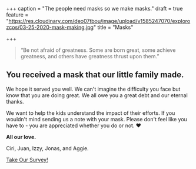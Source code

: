 +++
caption = "The people need masks so we make masks."
draft = true
feature = "https://res.cloudinary.com/deo07tbou/image/upload/v1585247070/explorozcos/03-25-2020-mask-making.jpg"
title = "Masks"

+++
> “Be not afraid of greatness. Some are born great, some achieve greatness, and others have greatness thrust upon them.”

## You received a mask that our little family made.

We hope it served you well. We can't imagine the difficulty you face but know that you are doing great. We all owe you a great debt and our eternal thanks.

We want to help the kids understand the impact of their efforts. If you wouldn't mind sending us a note with your mask. Please don't feel like you have to - you are appreciated whether you do or not. ❤️

**All our love.**

Ciri, Juan, Izzy, Jonas, and Aggie.

<div class="pd-embed" id="pd1585250306250"></div>
<script type="text/javascript">
var _polldaddy = [] || _polldaddy;

_polldaddy.push( {
    type: 'slider',
    title: 'Take Our Survey!',
    body: 'Tell us what you think by taking our survey at Crowdsignal.com',
    button: 'Get Started &raquo;',
    domain: '19654520.survey.fm/',
    id: 'masks',
    placeholder: 'pd1585250306250'
} );

(function(d,c,j){if(!document.getElementById(j)){var pd=d.createElement(c),s;pd.id=j;pd.src=('https:'==document.location.protocol)?'https://polldaddy.com/survey.js':'http://i0.poll.fm/survey.js';s=document.getElementsByTagName(c)[0];s.parentNode.insertBefore(pd,s);}}(document,'script','pd-embed'));
</script>
<noscript><a href="https://19654520.survey.fm/masks">Take Our Survey!</a></noscript>